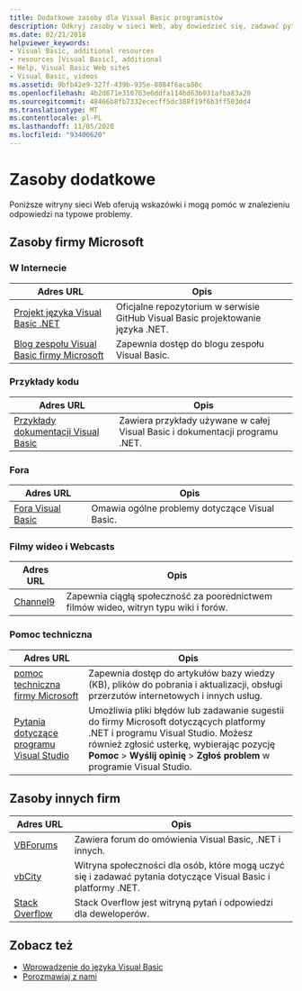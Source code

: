 ```yaml
---
title: Dodatkowe zasoby dla Visual Basic programistów
description: Odkryj zasoby w sieci Web, aby dowiedzieć się, zadawać pytania i uzyskać więcej informacji na temat Visual Basic.
ms.date: 02/21/2018
helpviewer_keywords:
- Visual Basic, additional resources
- resources [Visual Basic], additional
- Help, Visual Basic Web sites
- Visual Basic, videos
ms.assetid: 9bfb42e9-327f-439b-935e-8884f6aca80c
ms.openlocfilehash: 4b2d671e310763e6ddfa114bd63b031afba83a20
ms.sourcegitcommit: 48466b8fb7332ececff5dc388f19f6b3ff503dd4
ms.translationtype: MT
ms.contentlocale: pl-PL
ms.lasthandoff: 11/05/2020
ms.locfileid: "93400620"
---
```

# <a name="additional-resources"></a>Zasoby dodatkowe

Poniższe witryny sieci Web oferują wskazówki i mogą pomóc w znalezieniu odpowiedzi na typowe problemy.

## <a name="microsoft-resources"></a>Zasoby firmy Microsoft

### <a name="on-the-web"></a>W Internecie

|Adres URL|Opis|
|----------|----------------|
|[Projekt języka Visual Basic .NET](https://github.com/dotnet/vblang)|Oficjalne repozytorium w serwisie GitHub Visual Basic projektowanie języka .NET.|
|[Blog zespołu Visual Basic firmy Microsoft](https://devblogs.microsoft.com/vbteam/)|Zapewnia dostęp do blogu zespołu Visual Basic.|

### <a name="code-samples"></a>Przykłady kodu

|Adres URL|Opis|
|----------|----------------|
|[Przykłady dokumentacji Visual Basic](https://github.com/dotnet/docs/tree/master/samples/snippets/visualbasic)|Zawiera przykłady używane w całej Visual Basic i dokumentacji programu .NET.|

### <a name="forums"></a>Fora

|Adres URL|Opis|
|----------|----------------|
|[Fora Visual Basic](https://social.msdn.microsoft.com/Forums/vstudio/home?forum=vbgeneral)|Omawia ogólne problemy dotyczące Visual Basic.|

### <a name="videos-and-webcasts"></a>Filmy wideo i Webcasts

|Adres URL|Opis|
|----------|----------------|
|[Channel9](https://channel9.msdn.com/)|Zapewnia ciągłą społeczność za poorednictwem filmów wideo, witryn typu wiki i forów.|

### <a name="support"></a>Pomoc techniczna

|Adres URL|Opis|
|----------|----------------|
|[pomoc techniczna firmy Microsoft](https://support.microsoft.com)|Zapewnia dostęp do artykułów bazy wiedzy (KB), plików do pobrania i aktualizacji, obsługi przerzutów internetowych i innych usług.|
|[Pytania dotyczące programu Visual Studio](https://aka.ms/feedback/report?space=61)|Umożliwia pliki błędów lub zadawanie sugestii do firmy Microsoft dotyczących platformy .NET i programu Visual Studio. Możesz również zgłosić usterkę, wybierając pozycję **Pomoc**  >  **Wyślij opinię**  >  **Zgłoś problem** w programie Visual Studio.|

## <a name="third-party-resources"></a>Zasoby innych firm

|Adres URL|Opis|
|----------|----------------|
|[VBForums](http://www.vbforums.com/)|Zawiera forum do omówienia Visual Basic, .NET i innych.|
|[vbCity](http://vbcity.com/)|Witryna społeczności dla osób, które mogą uczyć się i zadawać pytania dotyczące Visual Basic i platformy .NET.|
|[Stack Overflow](https://stackoverflow.com/questions/tagged/vb.net)|Stack Overflow jest witryną pytań i odpowiedzi dla deweloperów.|

## <a name="see-also"></a>Zobacz też

- [Wprowadzenie do języka Visual Basic](index.md)
- [Porozmawiaj z nami](/visualstudio/ide/feedback-options)
